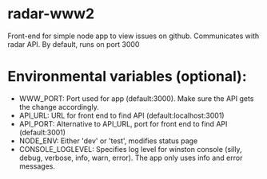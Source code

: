 # radar-www2
Front-end for simple node app to view issues on github. Communicates with radar API. By default, runs on port 3000

# Environmental variables (optional):
- WWW_PORT: Port used for app (default:3000). Make sure the API gets the change accordingly.
- API_URL: URL for front end to find API (default:localhost:3001)
- API_PORT: Alternative to API_URL, port for front end to find API (default:3001)
- NODE_ENV: Either 'dev' or 'test', modifies status page
- CONSOLE_LOGLEVEL: Specifies log level for winston console (silly, debug, verbose, info, warn, error). The app only uses info and error messages.
